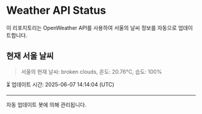 
# Weather API Status

이 리포지토리는 OpenWeather API를 사용하여 서울의 날씨 정보를 자동으로 업데이트합니다.

## 현재 서울 날씨
> 서울의 현재 날씨: broken clouds, 온도: 20.76°C, 습도: 100%

⏳ 업데이트 시간: 2025-06-07 14:14:04 (UTC)

---
자동 업데이트 봇에 의해 관리됩니다.
